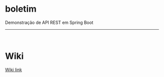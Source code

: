 # boletim

Demonstração de API REST em Spring Boot
<hr>
<br>

# Wiki
[Wiki link](https://github.com/43D/delegacia/wiki)